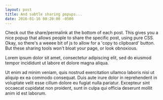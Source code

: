 ```yaml
---
layout: post
title: And subtle sharing popups...
date: 2016-01-16 00:20:00 -0500
---
```


Check out the share/permalink at the bottom of each post. This gives you a nice popup that allows people to share the specific post, using pure CSS. Okay, so there's a weeee bit of js to allow for a 'copy to clipboard' button. But these sharing tools won't bloat your page, or look obnoxious.

Lorem ipsum dolor sit amet, consectetur adipiscing elit, sed do eiusmod tempor incididunt ut labore et dolore magna aliqua.

Ut enim ad minim veniam, quis nostrud exercitation ullamco laboris nisi ut aliquip ex ea commodo consequat. Duis aute irure dolor in reprehenderit in voluptate velit esse cillum dolore eu fugiat nulla pariatur. Excepteur sint occaecat cupidatat non proident, sunt in culpa qui officia deserunt mollit anim id est laborum.
